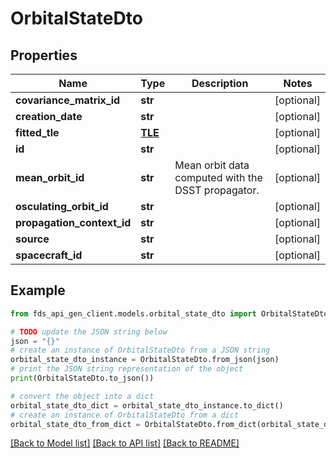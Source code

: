 # OrbitalStateDto


## Properties

Name | Type | Description | Notes
------------ | ------------- | ------------- | -------------
**covariance_matrix_id** | **str** |  | [optional] 
**creation_date** | **str** |  | [optional] 
**fitted_tle** | [**TLE**](TLE.md) |  | [optional] 
**id** | **str** |  | [optional] 
**mean_orbit_id** | **str** | Mean orbit data computed with the DSST propagator. | [optional] 
**osculating_orbit_id** | **str** |  | [optional] 
**propagation_context_id** | **str** |  | [optional] 
**source** | **str** |  | [optional] 
**spacecraft_id** | **str** |  | [optional] 

## Example

```python
from fds_api_gen_client.models.orbital_state_dto import OrbitalStateDto

# TODO update the JSON string below
json = "{}"
# create an instance of OrbitalStateDto from a JSON string
orbital_state_dto_instance = OrbitalStateDto.from_json(json)
# print the JSON string representation of the object
print(OrbitalStateDto.to_json())

# convert the object into a dict
orbital_state_dto_dict = orbital_state_dto_instance.to_dict()
# create an instance of OrbitalStateDto from a dict
orbital_state_dto_from_dict = OrbitalStateDto.from_dict(orbital_state_dto_dict)
```
[[Back to Model list]](../README.md#documentation-for-models) [[Back to API list]](../README.md#documentation-for-api-endpoints) [[Back to README]](../README.md)


